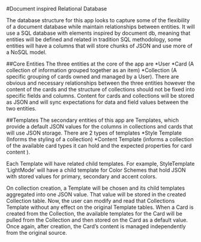 #Document inspired Relational Database

The database structure for this app looks to capture some of the flexibility of a document database while maintain relationships between entities. It will use a SQL database with elements inspired by document db, meaning that entities will be defined and related in tradition SQL methodology, some entities will have a columns that will store chunks of JSON and use more of a NoSQL model.

##Core Entities
The three entities at the core of the app are
	*User
	*Card (A collection of information grouped together as an item)
	*Collection (A specific grouping of cards owned and managed by a User).
There are obvious and necessary relationships between the three entities however the content of the cards and the structure of collections should not be fixed into specific fields and columns. Content for cards and collections will be stored as JSON and will sync expectations for data and field values between the two entities.

##Templates
The secondary entities of this app are Templates, which provide a default JSON values for the columns in collections and cards that will use JSON storage.
There are 2 types of templates
	*Style Template (Informs the styling of a collection)
	*Content Template (informs a collection of the available card types it can hold and the expected properties for card content ).

Each Template will have related child templates. For example, StyleTemplate ‘LightMode’ will have a child template for Color Schemes that hold JSON with stored values for primary, secondary and accent colors.

On collection creation, a Template will be chosen and its child templates aggregated into one JSON value. That value will be stored in the created Collection table.
Now, the user can modify and read that Collections Template without any effect on the original Template tables.
When a Card is created from the Collection, the available templates for the Card will be pulled from the Collection and then stored on the Card as a default value.
Once again, after creation, the Card’s content is managed independently from the original source.
